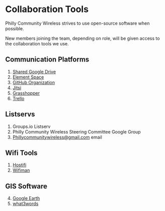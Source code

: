 # Collaboration Tools

Philly Community Wireless strives to use open-source software when possible. 

New members joining the team, depending on role, will be given access to the collaboration tools we use.

## Communication Platforms

1. [Shared Google Drive](https://drive.google.com)
2. [Element Space](https://matrix.to/#/!GheBCBVgQRtMQLRuNp:matrix.org?via=matrix.org)
3. [GitHub Organization](https://github.com/phillycommunitywireless)
4. [Jitsi](https://jitsi.org/jitsi-meet/)
5. [Grasshopper](https://grasshopper.com/)
6. [Trello](https://trello.com/b/Ot9aOKcG)

## Listservs

1. Groups.io Listserv
2. Philly Community Wireless Steering Committee Google Group
3. Phillycommunitywireless@gmail.com email

## Wifi Tools

1. [Hostifi](https://hostifi.com/)
2. [Wifiman](http://wifiman.com/)

## GIS Software

4. [Google Earth](https://earth.google.com/web/)
5. [what3words](https://what3words.com/clip.apples.leap)
